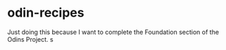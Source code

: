 # odin-recipes
Just doing this because I want to complete the Foundation section of the Odins Project. s